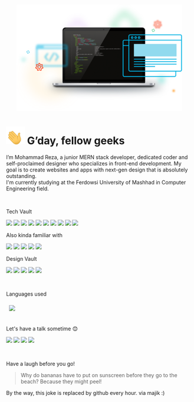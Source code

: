 <p align="center">
<img src="./assets/banner.png" width="450"/>
</p>

<h1><img src="./assets/hand.gif" width="50"/> G’day, fellow geeks</h1>

I’m Mohammad Reza, a junior MERN stack developer, dedicated coder and self-proclaimed designer who specializes in front-end development. My goal is to create websites and apps with next-gen design that is absolutely outstanding.
<br>
I'm currently studying at the Ferdowsi University of Mashhad in Computer Engineering field.

<br>

Tech Vault

![](https://img.shields.io/badge/HTML5-E34F26?style=for-the-badge&logo=html5&logoColor=white)
![](https://img.shields.io/badge/CSS3-1572B6?style=for-the-badge&logo=css3&logoColor=white)
![](https://img.shields.io/badge/JavaScript-323330?style=for-the-badge&logo=javascript&logoColor=F7DF1E)
![](https://img.shields.io/badge/TypeScript-007ACC?style=for-the-badge&logo=typescript&logoColor=white)
![](https://img.shields.io/badge/React-20232A?style=for-the-badge&logo=react&logoColor=61DAFB)
![](https://img.shields.io/badge/Material%20UI-007FFF?style=for-the-badge&logo=mui&logoColor=white)
![](https://img.shields.io/badge/Node.js-339933?style=for-the-badge&logo=nodedotjs&logoColor=white)
![](https://img.shields.io/badge/Express.js-000000?style=for-the-badge&logo=express&logoColor=white)
![](https://img.shields.io/badge/MongoDB-4EA94B?style=for-the-badge&logo=mongodb&logoColor=white)
![](https://img.shields.io/badge/Tauri-FFC131?style=for-the-badge&logo=Tauri&logoColor=white)

Also kinda familiar with

![](https://img.shields.io/badge/Java-ED8B00?style=for-the-badge&logo=java&logoColor=white)
![](https://img.shields.io/badge/C-00599C?style=for-the-badge&logo=c&logoColor=white)
![](https://img.shields.io/badge/C%23-239120?style=for-the-badge&logo=c-sharp&logoColor=white)
![](https://img.shields.io/badge/React_Native-20232A?style=for-the-badge&logo=react&logoColor=61DAFB)
![](https://img.shields.io/badge/MySQL-005C84?style=for-the-badge&logo=mysql&logoColor=white)

Design Vault

![](https://img.shields.io/badge/Figma-F24E1E?style=for-the-badge&logo=figma&logoColor=white)
![](https://img.shields.io/badge/Adobe%20XD-470137?style=for-the-badge&logo=Adobe%20XD&logoColor=#FF61F6)
![](https://img.shields.io/badge/Adobe%20Illustrator-FF9A00?style=for-the-badge&logo=adobe%20illustrator&logoColor=white)
![](https://img.shields.io/badge/Adobe%20Photoshop-31A8FF?style=for-the-badge&logo=Adobe%20Photoshop&logoColor=black)
![](https://img.shields.io/badge/Adobe%20after%20affects-CF96FD?style=for-the-badge&logo=Adobe%20after%20effects&logoColor=393665)

<br>

Languages used

<a href="https://github.com/drscrafter">
  <img align="center" style="margin:0.5rem" src="https://github-readme-stats.vercel.app/api/top-langs/?username=drscrafter&title_color=ffffff&text_color=c9cacc&icon_color=4AB197&bg_color=1A2B34" />
</a>

<br>
<br>

Let's have a talk sometime 😊

<a href="mailto:drsprogramming2020@gmail.com" target="_blank"><img src="https://img.shields.io/badge/-drsprogramming2020@gmail.com-D14836?style=plastic&logo=Gmail&logoColor=white"/></a>
<a href="https://www.linkedin.com/in/mohammad-reza-arasteh-8b4279202/" target="_blank"><img src="https://img.shields.io/badge/-Mohammad_Reza_Arasteh-2CA5E0?style=plastic&logo=linkedin&logoColor=white"/></a>
<a href="https://t.me/Codesman/" target="_blank"><img src="https://img.shields.io/badge/-Mohammad_Reza_Arasteh-2CA5E0?style=plastic&logo=telegram&logoColor=white"/></a>
<a href="https://api.whatsapp.com/send?phone=989156461700" target="_blank"><img src="https://img.shields.io/badge/-Mohammad_Reza_Arasteh-2CA5E0?style=plastic&logo=whatsapp&color=succes&logoColor=white"/></a>

<br>

Have a laugh before you go!

> Why do bananas have to put on sunscreen before they go to the beach? Because they might peel!

By the way, this joke is replaced by github every hour. via majik :)